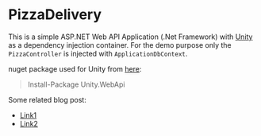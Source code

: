 # PizzaDelivery
This is a simple ASP.NET Web API Application (.Net Framework) with [Unity](http://unitycontainer.org/) as a dependency injection container. For the demo purpose only the `PizzaController` is injected with `ApplicationDbContext`.

nuget package used for Unity from [here](https://github.com/devtrends/Unity.WebAPI): 
> Install-Package Unity.WebApi

Some related blog post:
- [Link1](https://docs.microsoft.com/en-us/aspnet/mvc/overview/older-versions/hands-on-labs/aspnet-mvc-4-dependency-injection)
- [Link2](https://8thlight.com/blog/malcolm-newsome/2016/09/27/constructor-injection-with-the-unity-container.html)
